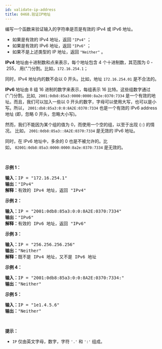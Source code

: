 ```yaml
---
id: validate-ip-address
title: 0468.验证IP地址
---
```

编写一个函数来验证输入的字符串是否是有效的 IPv4 或 IPv6 地址。


- 如果是有效的 IPv4 地址，返回 <code>&#34;IPv4&#34;</code> ；
- 如果是有效的 IPv6 地址，返回 <code>&#34;IPv6&#34;</code> ；
- 如果不是上述类型的 IP 地址，返回 <code>&#34;Neither&#34;</code> 。

**IPv4** 地址由十进制数和点来表示，每个地址包含 4 个十进制数，其范围为 0 - 255， 用(&#34;.&#34;)分割。比如，<code>172.16.254.1</code>；

同时，IPv4 地址内的数不会以 0 开头。比如，地址 <code>172.16.254.01</code> 是不合法的。

**IPv6** 地址由 8 组 16 进制的数字来表示，每组表示 16 比特。这些组数字通过 (&#34;:&#34;)分割。比如,  <code>2001:0db8:85a3:0000:0000:8a2e:0370:7334</code> 是一个有效的地址。而且，我们可以加入一些以 0 开头的数字，字母可以使用大写，也可以是小写。所以， <code>2001:db8:85a3:0:0:8A2E:0370:7334</code> 也是一个有效的 IPv6 address地址 (即，忽略 0 开头，忽略大小写)。

然而，我们不能因为某个组的值为 0，而使用一个空的组，以至于出现 (::) 的情况。 比如， <code>2001:0db8:85a3::8A2E:0370:7334</code> 是无效的 IPv6 地址。

同时，在 IPv6 地址中，多余的 0 也是不被允许的。比如， <code>02001:0db8:85a3:0000:0000:8a2e:0370:7334</code> 是无效的。

 

**示例 1：**


<pre><strong>输入：</strong>IP = &#34;172.16.254.1&#34;<br/><strong>输出：</strong>&#34;IPv4&#34;<br/><strong>解释：</strong>有效的 IPv4 地址，返回 &#34;IPv4&#34;<br/></pre>

**示例 2：**


<pre><strong>输入：</strong>IP = &#34;2001:0db8:85a3:0:0:8A2E:0370:7334&#34;<br/><strong>输出：</strong>&#34;IPv6&#34;<br/><strong>解释：</strong>有效的 IPv6 地址，返回 &#34;IPv6&#34;<br/></pre>

**示例 3：**


<pre><strong>输入：</strong>IP = &#34;256.256.256.256&#34;<br/><strong>输出：</strong>&#34;Neither&#34;<br/><strong>解释：</strong>既不是 IPv4 地址，又不是 IPv6 地址<br/></pre>

**示例 4：**


<pre><strong>输入：</strong>IP = &#34;2001:0db8:85a3:0:0:8A2E:0370:7334:&#34;<br/><strong>输出：</strong>&#34;Neither&#34;<br/></pre>

**示例 5：**


<pre><strong>输入：</strong>IP = &#34;1e1.4.5.6&#34;<br/><strong>输出：</strong>&#34;Neither&#34;<br/></pre>

 

**提示：**


- <code>IP</code> 仅由英文字母，数字，字符 <code>&#39;.&#39;</code> 和 <code>&#39;:&#39;</code> 组成。
